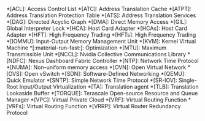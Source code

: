 *[ACL]: Access Control List
*[ATC]: Address Translation Cache
*[ATPT]: Address Translation Protection Table
*[ATS]: Address Translation Services
*[DAG]: Directed Acyclic Graph
*[DMA]: Direct Memory Access
*[GIL]: Global Interpreter Lock
*[HCA]: Host Card Adapter
*[HCAs]: Host Card Adapter
*[HFT]: High Frequency Trading
*[HFTs]: High Frequency Trading
*[IOMMU]: Input-Output Memory Management Unit
*[KVM]: Kernel Virtual Machine
*[:material-run-fast:]: Optimization
*[MTU]: Maximum Transmissible Unit
*[NCCL]: Nvidia Collective Communications Library
*[NDFC]: Nexus Dashboard Fabric Controller
*[NTP]: Network Time Protocol
*[NUMA]: Non-uniform memory access
*[OVN]: Open Virtual Network
*[OVS]: Open vSwitch
*[SDN]: Software-Defined Networking
*[QEMU]: Quick Emulator
*[SNTP]: Simple Network Time Protocol
*[SR-IOV]: Single-Root Input/Output Virtualization
*[TA]: Translation agent
*[TLB]: Translation Lookaside Buffer
*[TORQUE]: Terascale Open-source Resource and Queue Manager
*[VPC]: Virtual Private Cloud
*[VRF]: Virtual Routing Function
*[VRFs]: Virtual Routing Function
*[VRRP]: Virtual Router Redundancy Protocol